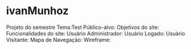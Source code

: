 # ivanMunhoz
Projeto do semestre
Tema:Test 
Público-alvo: 
Objetivos do site: 
Funcionalidades do site: 
Usuário Administrador: 
Usuário Logado: 
Usuário Visitante: 
Mapa de Navegação: 
Wireframe:

